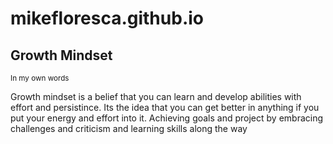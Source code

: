 # mikefloresca.github.io

## **Growth Mindset**

<sub>In my own words </sub>

Growth mindset is a belief that you can learn and develop abilities with effort and persistince.
Its the idea that you can get better in anything if you put your energy and effort into it. Achieving goals and project
by embracing challenges and criticism and learning skills along the way
